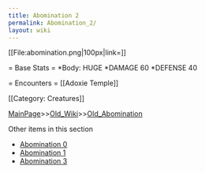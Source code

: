 ```yaml
---
title: Abomination 2
permalink: Abomination_2/
layout: wiki
---
```

[[File:abomination.png|100px|link=]]

= Base Stats =
*Body: HUGE
*DAMAGE 60
*DEFENSE 40 

= Encounters =
[[Adoxie Temple]]

[[Category: Creatures]]

[MainPage](/keeperrl_wiki/ "wikilink")>>[Old_Wiki](/keeperrl_wiki/Old_Wiki "wikilink")>>[Old_Abomination](/keeperrl_wiki/Old_Abomination "wikilink")

Other items in this section
-    [Abomination 0](/keeperrl_wiki/Abomination_0 "wikilink")
-    [Abomination 1](/keeperrl_wiki/Abomination_1 "wikilink")
-    [Abomination 3](/keeperrl_wiki/Abomination_3 "wikilink")
